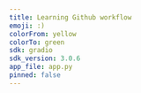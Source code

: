 ```yaml
---
title: Learning Github workflow
emoji: :)
colorFrom: yellow
colorTo: green
sdk: gradio
sdk_version: 3.0.6
app_file: app.py
pinned: false
---
```


